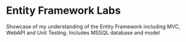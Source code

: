 # Entity Framework Labs
Showcase of my understanding of the Entity Framework including MVC, WebAPI and Unit Testing. Includes MSSQL database and model
